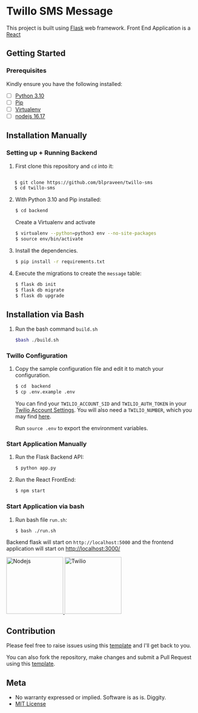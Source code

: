 
# Twillo SMS Message

This project is built using [Flask](http://flask.pocoo.org/) web framework.
Front End Application is a [React](https://reactjs.org/)
## Getting Started

### Prerequisites

Kindly ensure you have the following installed:
- [ ] [Python 3.10](https://www.python.org/downloads/release/python-365/)
- [ ] [Pip](https://pip.pypa.io/en/stable/installing/)
- [ ] [Virtualenv](https://virtualenv.pypa.io/en/stable/installation/)
- [ ] [nodejs 16.17](https://nodejs.org)

## Installation Manually
### Setting up + Running Backend

1. First clone this repository and `cd` into it:

```bash

   $ git clone https://github.com/blpraveen/twillo-sms
   $ cd twillo-sms
```

2. With Python 3.10 and Pip installed:
    ```bash
    $ cd backend
    ```
    Create a Virtualenv and activate
    ```bash
    $ virtualenv --python=python3 env --no-site-packages
    $ source env/bin/activate
    ```
    
3.  Install the dependencies.
    ```bash
    $ pip install -r requirements.txt
    ```

4. Execute the migrations to create the `message` table:

    ```bash
    $ flask db init
    $ flask db migrate
    $ flask db upgrade
    ```
## Installation via Bash
1. Run the bash command `build.sh`
   ```bash
   $bash ./build.sh
   ```

### Twillo Configuration 

1. Copy the sample configuration file and edit it to match your configuration.

   ```bash
   $ cd  backend
   $ cp .env.example .env
   ```

   You can find your `TWILIO_ACCOUNT_SID` and `TWILIO_AUTH_TOKEN` in your
   [Twilio Account Settings](https://www.twilio.com/console).
   You will also need a `TWILIO_NUMBER`, which you may find [here](https://www.twilio.com/console/phone-numbers/incoming).

   Run `source .env` to export the environment variables.

### Start Application Manually 
1. Run the Flask Backend API:

    ```bash
    $ python app.py
    ```
2. Run the React FrontEnd:
   ```bash
   $ npm start
   ```

### Start Application via bash 
1. Run bash file `run.sh`:

    ```bash
    $ bash ./run.sh
    ```

Backend flask will start on `http://localhost:5000`
 and the frontend application will start on [http://localhost:3000/](http://localhost:5000/)
 
<a href="https://nodejs.org">
  <img src="https://nodejs.org/static/images/logo.svg" alt="Nodejs" width="150" />
</a>
<a href="https://www.twilio.com">
  <img src="https://static0.twilio.com/marketing/bundles/marketing/img/logos/wordmark-red.svg" alt="Twilio" width="150" />
</a>
<!--
  You can grab the appropriate description from https://www.twilio.com/docs/tutorials.
-->

## Contribution

Please feel free to raise issues using this [template](./.github/ISSUE_TEMPLATE.md) and I'll get back to you.

You can also fork the repository, make changes and submit a Pull Request using this [template](./.github/PULL_REQUEST_TEMPLATE.md).

## Meta

* No warranty expressed or implied. Software is as is. Diggity.
* [MIT License](http://www.opensource.org/licenses/mit-license.html)